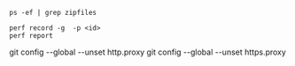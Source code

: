 ```shell
ps -ef | grep zipfiles

perf record -g  -p <id>
perf report
```

git config --global --unset http.proxy
git config --global --unset https.proxy